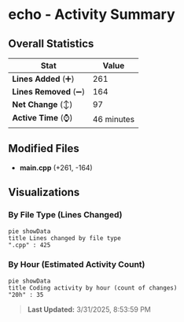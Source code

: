 # echo - Activity Summary 

## Overall Statistics

| Stat                   | Value                                                             |
| ---------------------- | ----------------------------------------------------------------- |
| **Lines Added** (➕)   | 261                                          |
| **Lines Removed** (➖) | 164                                        |
| **Net Change** (↕)    | 97                |
| **Active Time** (⌚)   | 46 minutes |


## Modified Files
- **main.cpp** (+261, -164)

## Visualizations

### By File Type (Lines Changed)

```mermaid
pie showData
title Lines changed by file type
".cpp" : 425
```

### By Hour (Estimated Activity Count)

```mermaid
pie showData
title Coding activity by hour (count of changes)
"20h" : 35
```


> **Last Updated:** 3/31/2025, 8:53:59 PM